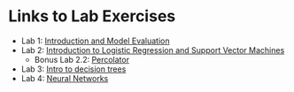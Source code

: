 # Links to Lab Exercises

- Lab 1: [Introduction and Model Evaluation](https://mybinder.org/v2/gh/wfondrie/ushupo-ml-short-course/main?filepath=notebooks%2F1_introduction.ipynb)
- Lab 2: [Introduction to Logistic Regression and Support Vector Machines](https://mybinder.org/v2/gh/wfondrie/ushupo-ml-short-course/main?filepath=notebooks%2F2.1_logistic-regression-svms.ipynb)
    - Bonus Lab 2.2: [Percolator](https://mybinder.org/v2/gh/wfondrie/ushupo-ml-short-course/main?filepath=notebooks%2F2.2_percolator.ipynb)
- Lab 3: [Intro to decision trees](https://mybinder.org/v2/gh/wfondrie/ushupo-ml-short-course/main?filepath=notebooks%2F3_random_forest.ipynb)
- Lab 4:  [Neural Networks](https://colab.research.google.com/github/wfondrie/ushupo-ml-short-course/blob/main/notebooks/4_neural_networks.ipynb)
